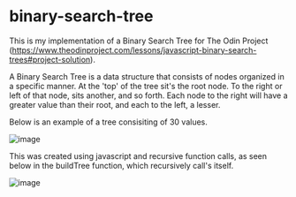 # binary-search-tree

This is my implementation of a Binary Search Tree for The Odin Project (https://www.theodinproject.com/lessons/javascript-binary-search-trees#project-solution).

A Binary Search Tree is a data structure that consists of nodes organized in a specific manner. At the 'top' of the tree sit's the root node. To the right or left of that node, sits another, and so forth. Each node to the right will have a greater value than their root, and each to the left, a lesser.

Below is an example of a tree consisiting of 30 values.

![image](https://github.com/user-attachments/assets/27646678-3a15-491b-8443-fd82ba1914eb)

This was created using javascript and recursive function calls, as seen below in the buildTree function, which recursively call's itself.

![image](https://github.com/user-attachments/assets/60a4587e-0fc9-482c-9c96-93aa3f0faf29)
